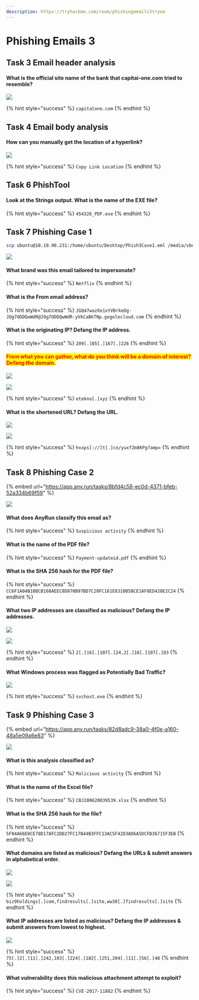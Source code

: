```yaml
---
description: https://tryhackme.com/room/phishingemails3tryoe
---
```


# Phishing Emails 3

## Task 3 Email header analysis

#### What is the official site name of the bank that capitai-one.com tried to resemble?

![](<../../.gitbook/assets/Screenshot from 2022-03-20 17-01-36.png>)

{% hint style="success" %}
`capitalone.com`
{% endhint %}

## Task 4 Email body analysis

#### How can you manually get the location of a hyperlink?

![](<../../.gitbook/assets/image (3) (1).png>)

{% hint style="success" %}
`Copy Link Location`
{% endhint %}

## Task 6 PhishTool

#### Look at the Strings output. What is the name of the EXE file?

{% hint style="success" %}
`454326_PDF.exe`
{% endhint %}

## Task 7 Phishing Case 1

```bash
scp ubuntu@10.10.90.231:/home/ubuntu/Desktop/Phish3Case1.eml /media/vboxsf
```

![](<../../.gitbook/assets/Screenshot from 2022-03-20 17-34-07.png>)

#### What brand was this email tailored to impersonate?

{% hint style="success" %}
`Netflix`
{% endhint %}

#### What is the From email address?

{% hint style="success" %}
`JGQ47wazXe1xYVBrkeDg-JOg7ODDQwWdR@JOg7ODDQwWdR-yVkCaBkTNp.gogolecloud.com`
{% endhint %}

#### What is the originating IP? Defang the IP address.

{% hint style="success" %}
`209[.]85[.]167[.]226`
{% endhint %}

#### <mark style="color:red;">From what you can gather, what do you think will be a domain of interest? Defang the domain.</mark>

![](<../../.gitbook/assets/Screenshot from 2022-03-20 17-56-38.png>)

![](<../../.gitbook/assets/Screenshot from 2022-03-20 17-57-58.png>)

{% hint style="success" %}
`etekno[.]xyz`
{% endhint %}

#### What is the shortened URL? Defang the URL.

![](<../../.gitbook/assets/Screenshot from 2022-03-20 17-46-15.png>)

![](<../../.gitbook/assets/Screenshot from 2022-03-20 17-49-41.png>)

{% hint style="success" %}
`hxxps[://]t[.]co/yuxfZm8KPg?amp=`
{% endhint %}

## Task 8 Phishing Case 2

{% embed url="https://app.any.run/tasks/8bfd4c58-ec0d-4371-bfeb-52a334b69f59" %}

![](<../../.gitbook/assets/Screenshot from 2022-03-20 18-03-11.png>)

#### What does AnyRun classify this email as?

{% hint style="success" %}
`Suspicious activity`
{% endhint %}

#### What is the name of the PDF file?

{% hint style="success" %}
`Payment-updateid.pdf`
{% endhint %}

#### What is the SHA 256 hash for the PDF file?

{% hint style="success" %}
`CC6F1A04B10BCB168AEEC8D870B97BD7C20FC161E8310B5BCE1AF8ED420E2C24`
{% endhint %}

#### What two IP addresses are classified as malicious? Defang the IP addresses.

![](<../../.gitbook/assets/Screenshot from 2022-03-20 18-08-37.png>)

![](<../../.gitbook/assets/Screenshot from 2022-03-20 18-14-46.png>)

{% hint style="success" %}
`2[.]16[.]107[.]24,2[.]16[.]107[.]83`
{% endhint %}

#### What Windows process was flagged as **Potentially Bad Traffic**?

![](<../../.gitbook/assets/Screenshot from 2022-03-20 18-13-23.png>)

{% hint style="success" %}
`svchost.exe`
{% endhint %}

## Task 9 Phishing Case 3

{% embed url="https://app.any.run/tasks/82d8adc9-38a0-4f0e-a160-48a5e09a6e83" %}

![](<../../.gitbook/assets/Screenshot from 2022-03-20 18-19-15.png>)

#### What is this analysis classified as?

{% hint style="success" %}
`Malicious activity`
{% endhint %}

#### What is the name of the Excel file?

{% hint style="success" %}
`CBJ200620039539.xlsx`
{% endhint %}

#### What is the SHA 256 hash for the file?

{% hint style="success" %}
`5F94A66E0CE78D17AFC2DD27FC17B44B3FFC13AC5F42D3AD6A5DCFB36715F3EB`
{% endhint %}

#### What domains are listed as malicious? Defang the URLs & submit answers in alphabetical order.

![](<../../.gitbook/assets/Screenshot from 2022-03-20 18-23-39.png>)

![](<../../.gitbook/assets/Screenshot from 2022-03-20 18-21-38.png>)

{% hint style="success" %}
`biz9holdings[.]com,findresults[.]site,ww38[.]findresults[.]site`
{% endhint %}

#### What IP addresses are listed as malicious? Defang the IP addresses & submit answers from lowest to highest.

![](<../../.gitbook/assets/Screenshot from 2022-03-20 18-24-10.png>)

{% hint style="success" %}
`75[.]2[.]11[.]242,103[.]224[.]182[.]251,204[.]11[.]56[.]48`
{% endhint %}

#### What vulnerability does this malicious attachment attempt to exploit?

{% hint style="success" %}
`CVE-2017-11882`
{% endhint %}
